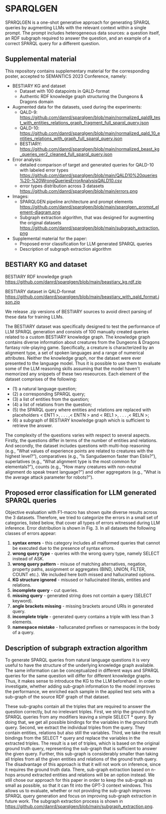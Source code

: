 # SPARQLGEN

SPARQLGEN is a one-shot generative approach 
for generating SPARQL queries by augmenting LLMs with the relevant context 
within a single prompt. 
The prompt includes heterogeneous data sources: a question itself, an RDF subgraph required to answer the question, 
and an example of a correct SPARQL query for a different question.

##  Supplemental material
This repository contains supplementary material for the corresponding poster, 
accepted to SEMANTICS 2023 Conference, namely:

* BESTIARY KG and dataset
  * Dataset with 100 datapoints in QALD-format
  * Authentic RDF knowledge graph structuring the Dungeons & Dragons domain
* Augmented data for the datasets, used during the experiments:
  * QALD-9: https://github.com/danrd/sparqlgen/blob/main/normalized_qald9_test_with_entities_relations_graph_fragment_full_sparql_query.json
  * QALD-10: https://github.com/danrd/sparqlgen/blob/main/normalized_qald_10_entities_relations_with_graph_full_sparql_query.json
  * BESTIARY: https://github.com/danrd/sparqlgen/blob/main/normalized_beast_kg_queries_ver2_cleaned_full_sparql_query.json
* Error analysis:
  * detailed comparison of target and generated queries for QALD-10 with labeled error types  https://github.com/danrd/sparqlgen/blob/main/QALD10%20queries%20-%20WrongQueriesErrorAnalysisQALD10.csv
  * error types distribution across 3 datasets https://github.com/danrd/sparqlgen/blob/main/errors.png
* Images:
  * SPARQLGEN pipeline architecture and prompt elements https://github.com/danrd/sparqlgen/blob/main/sparqlgen_prompt_element-diagram.png
  * Subgraph extraction algorithm, that was designed for augmenting the original datasets https://github.com/danrd/sparqlgen/blob/main/subgraph_extraction.png
* Supplemental material for the paper:
  * Proposed error classification for LLM generated SPARQL queries
  * Description of subgraph extraction algorithm 

## BESTIARY KG and dataset
BESTIARY RDF knowledge graph https://github.com/danrd/sparqlgen/blob/main/beastiary_kg.rdf.zip

BESTIARY dataset in QALD-format https://github.com/danrd/sparqlgen/blob/main/beastiary_with_qald_format.json.zip

We release .zip versions of BESTIARY sources to avoid direct  parsing of these data for training LLMs.

The BESTIARY dataset was specifically designed to test the performance of LLM SPARQL generation 
and consists of 100 manually created queries related
to a custom BESTIARY knowledge graph. The knowledge graph contains diverse
information about creatures from the Dungeons &  Dragons fantasy role-playing
game. Specifically, a creature is characterized by an alignment type, a set of spoken
languages and a range of numerical attributes. 
Neither the knowledge graph, nor the dataset were ever presented to the language model. Thus it is possible to use them
to evaluate some of the LLM reasoning skills assuming that the model haven't memorized any snippets of these two reseources.
Each element of the dataset
comprises of the following: 
* (1) a natural language question; 
* (2) a corresponding
SPARQL query; 
* (3) a list of entities from the question; 
* (4) a list of relations from
the question; 
* (5) the SPARQL query where entities and relations are replaced
with placeholders < ENT1 >, . . . ,< ENTN > and < REL1 >, . . . ,< RELN >; 
* (6) a subgraph of BESTIARY knowledge graph which is sufficient to retrieve the
answer. 

The complexity of the questions varies with respect to several aspects.
Firstly, the questions differ in terms of the number of entities and relations. And
secondly, the dataset includes questions with multi-hop reasoning (e.g., ”What
values of experience points are related to creatures with the highest level?”), comparatives
(e.g., ”Is Sangudaemon faster than Eblis?”), superlatives (e.g., “What
alignment type is the most common for elementals?”), counts (e.g., ”How many
creatures with non-neutral alignment do speak treant language?”) and other
aggregators (e.g., ”What is the average attack parameter for robots?”).



## Proposed error classification for LLM generated SPARQL queries

Objective evaluation with F1-macro has shown quite diverse results across the 3
datasets. Therefore, we tried to categorize the errors in a small set of categories,
listed below, that cover all types of errors witnessed during LLM inference. Error
distribution is shown in Fig. 3. In all datasets the following classes of errors
appear:
1. **syntax errors** - this category includes all malformed queries that cannot
be executed due to the presence of syntax errors.
2. **wrong query type** - queries with the wrong query type, namely SELECT
instead of ASK.
3. **wrong query pattern** - misuse of matching alternatives, negation, property
paths, assignment or aggregates (BIND, UNION, FILTER, COUNT etc.).
We included here both missed and hallucinated options.
4. **KG structure ignored** - misused or hallucinated literals, entities and relations.
5. **incomplete query** - cut queries.
6. **missing query** - generated string does not contain a query (SELECT keyword).
7. **angle brackets missing** - missing brackets around URIs in generated query.
8. **incomplete triple** - generated query contains a triple with less than 3
elements.
9. **namespace mistake** - hallucanated prefixes or namespaces in the body of
a query.

## Description of subgraph extraction algorithm 

To generate SPARQL queries from natural language questions it is very useful
to have the structure of the underlying knowledge graph available. The same information can be conceptualized in different ways
and SPARQL queries for the same question will differ for different knowledge graphs. Thus, it makes sense
to introduce the KG to the LLM beforehand.
In order to investigate, whether adding sub-graph
information to the model improves the performance, we enriched each sample in
the applied test sets with a sub-graph of the source RDF graph of that dataset.

These sub-graphs contain all the triples that are required to answer the question
correctly, but no irrelevant triples.
First, we strip the ground truth SPARQL queries from any modifiers leaving
a simple SELECT * query. By doing that, we get all possible bindings
for the variables in the ground truth query. Second, we extract the individual
triples from the query. They contain entities, relations but also still the variables.
Third, we take the result bindings from the SELECT * query and replace the
variables in the extracted triples. The result is a set of triples, which is based
on the original ground truth query, representing the sub-graph that is sufficient
to answer the given query. Further, this sub-graph is considerably smaller than
taking all triples from all the given entities and relations of the ground truth
query. The disadvantage of this approach is that it will not work on inference,
since it requires the ground truth data. There, sub-graph extraction based on
n-hops around extracted entities and relations will be an option instead. We
still chose our approach for this paper in order to keep the sub-graph as small
as possible, so that it can fit into the GPT-3 context windows. This allows us
to evaluate, whether or not providing the sub-graph improves SPARQL query
generation and focus on improving sub-graph extraction in future work.
The subgraph extraction process is shown in https://github.com/danrd/sparqlgen/blob/main/subgraph_extraction.png.



